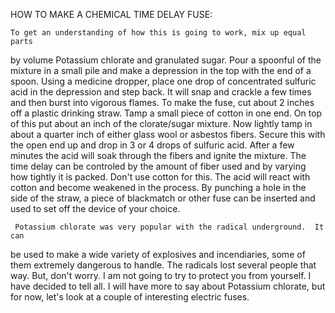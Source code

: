 HOW TO MAKE A CHEMICAL TIME DELAY FUSE:

    To get an understanding of how this is going to work, mix up equal parts
by volume Potassium chlorate and granulated sugar.  Pour a spoonful of the
mixture in a small pile and make a depression in the top with the end of a
spoon.  Using a medicine dropper, place one drop of concentrated sulfuric acid
in the depression and step back.
     It will snap and crackle a few times and then burst into vigorous flames.
To make the fuse, cut about 2 inches off a plastic drinking straw.  Tamp a
small piece of cotton in one end.  On top of this put about an inch of the
clorate/sugar mixture.
    Now lightly tamp in about a quarter inch of either glass wool or asbestos
fibers.  Secure this with the open end up and drop in 3 or 4 drops of sulfuric
acid.  After a few minutes the acid will soak through the fibers and ignite
the mixture.
    The time delay can be controled by the amount of fiber used and by varying
how tightly it is packed.  Don't use cotton for this.  The acid will react
with cotton and become weakened in the process.  By punching a hole in the
side of the straw, a piece of blackmatch or other fuse can be inserted and
used to set off the device of your choice.

     Potassium chlorate was very popular with the radical underground.  It can
be used to make a wide variety of explosives and incendiaries, some of them
extremely dangerous to handle.  The radicals lost several people that way.
But, don't worry.  I am not going to try to protect you from yourself.  I have
decided to tell all.  I will have more to say about Potassium chlorate, but
for now, let's look at a couple of interesting electric fuses.